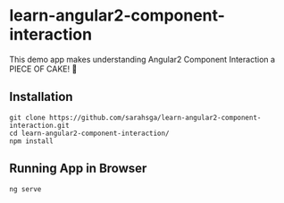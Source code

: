 # learn-angular2-component-interaction
This demo app makes understanding Angular2 Component Interaction a PIECE OF CAKE! 🍰

## Installation

```
git clone https://github.com/sarahsga/learn-angular2-component-interaction.git
cd learn-angular2-component-interaction/
npm install
```
## Running App in Browser 

```
ng serve
```
